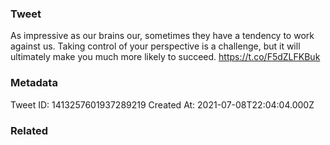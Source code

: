 ### Tweet
As impressive as our brains our, sometimes they have a tendency to work against us. Taking control of your perspective is a challenge, but it will ultimately make you much more likely to succeed. https://t.co/F5dZLFKBuk

### Metadata
Tweet ID: 1413257601937289219
Created At: 2021-07-08T22:04:04.000Z

### Related

